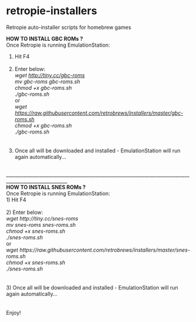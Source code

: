 # retropie-installers
Retropie auto-installer scripts for homebrew games


<b>HOW TO INSTALL GBC ROMs ?</b><br />
Once Retropie is running EmulationStation:<br />
1) Hit F4
<br /><br />
2) Enter below:<br />
<i>wget http://tiny.cc/gbc-roms</i><br />
<i>mv gbc-roms gbc-roms.sh</i><br />
<i>chmod +x gbc-roms.sh</i><br />
<i>./gbc-roms.sh</i><br />
or <br />
<i>wget https://raw.githubusercontent.com/retrobrews/installers/master/gbc-roms.sh</i><br />
<i>chmod +x gbc-roms.sh</i><br />
<i>./gbc-roms.sh</i><br />
<br /><br />
3) Once all will be downloaded and installed - EmulationStation will run again automatically...<br />
<br />
________________________________________________________________________________________________________
<br />
<b>HOW TO INSTALL SNES ROMs ?</b><br />
Once Retropie is running EmulationStation:<br />
1) Hit F4
<br /><br />
2) Enter below:<br />
<i>wget http://tiny.cc/snes-roms</i><br />
<i>mv snes-roms snes-roms.sh</i><br />
<i>chmod +x snes-roms.sh</i><br />
<i>./snes-roms.sh</i><br />
or <br />
<i>wget https://raw.githubusercontent.com/retrobrews/installers/master/snes-roms.sh</i><br />
<i>chmod +x snes-roms.sh</i><br />
<i>./snes-roms.sh</i><br />
<br /><br />
3) Once all will be downloaded and installed - EmulationStation will run again automatically...<br />
<br />
<br />
Enjoy!
